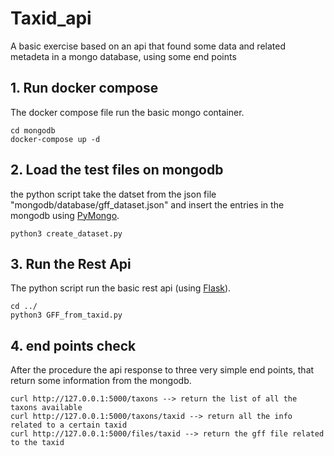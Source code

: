 # Taxid_api
 A basic exercise based on an api that found some data and related metadeta in a mongo database, using some end points

## 1. Run docker compose

The docker compose file run the basic mongo container.
```
cd mongodb
docker-compose up -d
```
## 2. Load the test files on mongodb

the python script take the datset from the  json file "mongodb/database/gff_dataset.json" and insert the entries in the mongodb using [PyMongo](https://github.com/mongodb/mongo-python-driver).
```
python3 create_dataset.py
```

## 3. Run the Rest Api

The python script run the basic rest api (using [Flask](https://github.com/pallets/flask)).
```
cd ../
python3 GFF_from_taxid.py
```

## 4. end points check

After the procedure the api response to three very simple end points, that return some information from the mongodb.
```
curl http://127.0.0.1:5000/taxons --> return the list of all the taxons available
curl http://127.0.0.1:5000/taxons/taxid --> return all the info related to a certain taxid
curl http://127.0.0.1:5000/files/taxid --> return the gff file related to the taxid 
```
